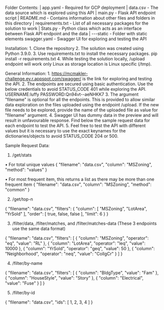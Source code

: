 Folder Contents:
|   app.yaml - Required for GCP deployment
|   data.csv - The data source which is explored using this API
|   main.py - Flask API endpoint script
|   README.md -  Contains information about other files and folders in this directory
|   requirements.txt - List of all necessary packages for the solution to work
|   Stats.py - Python class which acts as an interface between Flask API endpoint and the data
|
\---static - Folder with static elements
        swagger.yaml - Swagger UI for exploring and testing the API


Installation:
	1. Clone the repository 
	2. The solution was created using Python 3.9.0.
	3. Use requirements.txt to install the necessary packages.
		pip install -r requirements.txt
	4. While testing the solution locally, /upload endpoint will work only Linux as storage location is Linux specific (/tmp).


General Information:
	1. https://mcmakler-challenge.ey.r.appspot.com/swagger/ is the link for exploring and testing the API.
	2. The endpoints are secured using basic authentication. Use the below credentials to avoid STATUS_CODE 401 while exploring the API.
		USERNAME:luffy
		PASSWORD:Qn94vt--aeNHKK7
	3. The argument "filename" is optional for all the endpoints. This is provided to allow similar data exploration on the files uploaded using the endpoint /upload. If the new file needs to be explored, provide the name of the uploaded file as value for "filename" argument.
	4. Swagger UI has dummy data in the preview and will result in unfavourable response. Find below the sample request data for each endpoint to test the API.
	5. Feel free to test the API with different values but it is necessary to use the exact keynames for the dictionaries/objects to avoid STATUS_CODE 204 or 500.


Sample Request Data:	
1. /get/stats

• For total unique values
{
    "filename": "data.csv",
    "column": "MSZoning",
    "method": "values"
}

• For most frequent item, this returns a list as there may be more than one frequent item
{
    "filename": "data.csv",
    "column": "MSZoning",
    "method": "common"
}

	
2. /get/top-n
	
{
    "filename": "data.csv",
    "filters": {
        "column": [
            "MSZoning",
            "LotArea",
            "YrSold"
        ],
        "order": [
            true,
            false,
            false
        ],
        "limit": 6
    }
}
	

3. /filter/data, /filter/matches, and /filter/matches-data (These 3 endpoints use the same data format)

{
    "filename": "data.csv",
    "filters": [
        {
            "column": "MSZoning",
            "operator": "eq",
            "value": "RL"
        },
        {
            "column": "LotArea",
            "operator": "leq",
            "value": 10000
        },
        {
            "column": "YrSold",
            "operator": "geq",
            "value": 50
        },
        {
            "column": "Neighborhood",
            "operator": "neq",
            "value": "CollgCr"
        }
    ]
}
	

4. /filter/by-name

{
    "filename": "data.csv",
    "filters": [
        {
            "column": "BldgType",
            "value": "Fam"
        },
        {
            "column": "HouseStyle",
            "value": "Story"
        },
        {
            "column": "Electrical",
            "value": "Fuse"
        }
    ]
}
	
5. /filter/by-id
	
{
    "filename": "data.csv",
    "ids": [
        1,
        2,
        3,
        4
    ]
}